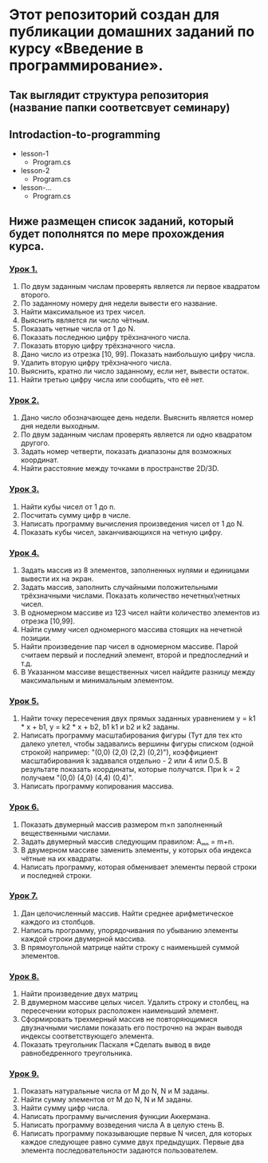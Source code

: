 # Этот репозиторий создан для публикации домашних заданий по курсу «Введение в программирование».

## Так выглядит структура репозитория (название папки соответсвует семинару)

## Introdaction-to-programming 
- lesson-1
	- Program.cs
- lesson-2
	- Program.cs
- lesson-...
	- Program.cs

## Ниже размещен список заданий, который будет пополнятся по мере прохождения курса.

### [Урок 1.](https://github.com/a-norkov/Introduction-to-programming/tree/main/lesson-1)
1. По двум заданным числам проверять является ли первое квадратом второго.
2. По заданному номеру дня недели вывести его название.
3. Найти максимальное из трех чисел.
4. Выяснить является ли число чётным.
5. Показать четные числа от 1 до N.
6. Показать последнюю цифру трёхзначного числа.
7. Показать вторую цифру трёхзначного числа.
8. Дано число из отрезка [10, 99]. Показать наибольшую цифру числа.
9. Удалить вторую цифру трёхзначного числа.
10. Выяснить, кратно ли число заданному, если нет, вывести остаток.
11. Найти третью цифру числа или сообщить, что её нет.

### [Урок 2.](https://github.com/a-norkov/Introduction-to-programming/tree/main/lesson-2)
1. Дано число обозначающее день недели. Выяснить является номер дня недели выходным.
2. По двум заданным числам проверять является ли одно квадратом другого.
3. Задать номер четверти, показать диапазоны для возможных координат.
4. Найти расстояние между точками в пространстве 2D/3D.

### [Урок 3.](https://github.com/a-norkov/Introduction-to-programming/tree/main/lesson-3)
1. Найти кубы чисел от 1 до n.
2. Посчитать сумму цифр в числе.
3. Написать программу вычисления произведения чисел от 1 до N.
4. Показать кубы чисел, заканчивающихся на четную цифру.

### [Урок 4.](https://github.com/a-norkov/Introduction-to-programming/tree/main/lesson-4)
1. Задать массив из 8 элементов, заполненных нулями и единицами вывести их на экран.
2. Задать массив, заполнить случайными положительными трёхзначными числами. Показать количество нечетных\четных чисел.
3. В одномерном массиве из 123 чисел найти количество элементов из отрезка [10,99].
4. Найти сумму чисел одномерного массива стоящих на нечетной позиции.
5. Найти произведение пар чисел в одномерном массиве. Парой считаем первый и последний элемент, второй и предпоследний и т.д.
6. В Указанном массиве вещественных чисел найдите разницу между максимальным и минимальным элементом.

### [Урок 5.](https://github.com/a-norkov/Introduction-to-programming/tree/main/lesson-5)
1. Найти точку пересечения двух прямых заданных уравнением y = k1 * x + b1, y = k2 * x + b2, b1 k1 и b2 и k2 заданы.
2. Написать программу масштабирования фигуры (Тут для тех кто далеко улетел, чтобы задавались вершины фигуры списком (одной строкой) например: "(0,0) (2,0) (2,2) (0,2)"), коэффициент масштабирования k задавался отдельно - 2 или 4 или 0.5. В результате показать координаты, которые получатся. При k = 2 получаем "(0,0) (4,0) (4,4) (0,4)".
3. Написать программу копирования массива.

### [Урок 6.](https://github.com/a-norkov/Introduction-to-programming/tree/main/lesson-6)
1. Показать двумерный массив размером m×n заполненный вещественными числами.
2. Задать двумерный массив следующим правилом: Aₘₙ = m+n.
3. В двумерном массиве заменить элементы, у которых оба индекса чётные на их квадраты.
4. Написать программу, которая обменивает элементы первой строки и последней строки.

### [Урок 7.](https://github.com/a-norkov/Introduction-to-programming/tree/main/lesson-7)
1. Дан целочисленный массив. Найти среднее арифметическое каждого из столбцов.
2. Написать программу, упорядочивания по убыванию элементы каждой строки двумерной массива.
3. В прямоугольной матрице найти строку с наименьшей суммой элементов.

### [Урок 8.](https://github.com/a-norkov/Introduction-to-programming/tree/main/lesson-8)
1. Найти произведение двух матриц
2. В двумерном массиве целых чисел. Удалить строку и столбец, на пересечении которых расположен наименьший элемент.
3. Сформировать трехмерный массив не повторяющимися двузначными числами показать его построчно на экран выводя индексы соответствующего элемента.
4. Показать треугольник Паскаля *Сделать вывод в виде равнобедренного треугольника.

### [Урок 9.](https://github.com/a-norkov/Introduction-to-programming/tree/main/lesson-9)
1. Показать натуральные числа от M до N, N и M заданы.
2. Найти сумму элементов от M до N, N и M заданы.
3. Найти сумму цифр числа.
4. Написать программу вычисления функции Аккермана.
5. Написать программу возведения числа А в целую стень B.
6. Написать программу показывающие первые N чисел, для которых каждое следующее равно сумме двух предыдущих. Первые два элемента последовательности задаются пользователем.
